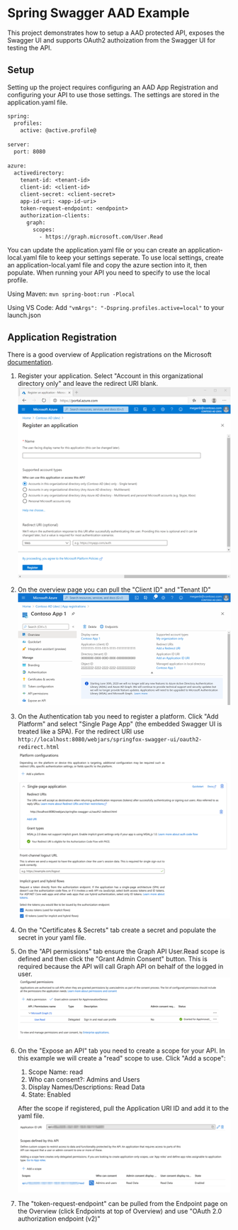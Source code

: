 # Spring Swagger AAD Example
This project demonstrates how to setup a AAD protected API, exposes the Swagger UI and supports OAuth2 authoization from the Swagger UI for testing the API.

## Setup
Setting up the project requires configuring an AAD App Registration and configuring your API to use those settings. The settings are stored in the application.yaml file.
```
spring:
  profiles:
    active: @active.profile@

server:
  port: 8080

azure:
  activedirectory:
    tenant-id: <tenant-id>
    client-id: <client-id>
    client-secret: <client-secret>
    app-id-uri: <app-id-uri>
    token-request-endpoint: <endpoint>
    authorization-clients:
      graph:
        scopes:
          - https://graph.microsoft.com/User.Read
```
You can update the application.yaml file or you can create an application-local.yaml file to keep your settings seperate. To use local settings, create an application-local.yaml file and copy the azure section into it, then populate. When running your API you need to specify to use the local profile.

Using Maven: ``mvn spring-boot:run -Plocal``

Using VS Code: Add ``"vmArgs": "-Dspring.profiles.active=local"`` to your launch.json

## Application Registration
There is a good overview of Application registrations on the Microsoft [documentation](https://docs.microsoft.com/en-us/azure/active-directory/develop/quickstart-register-app).

1. Register your application. Select "Account in this organizational directory only" and leave the redirect URI blank. ![Image of App Registration](./docs/app_registration.png)

1. On the overview page you can pull the "Client ID" and "Tenant ID" ![Image of App Registration Overview](./docs/app_registration_overview.png)

1. On the Authentication tab you need to register a platform. Click "Add Platform" and select "Single Page App" (the embedded Swagger UI is treated like a SPA). For the redirect URI use `http://localhost:8080/webjars/springfox-swagger-ui/oauth2-redirect.html` ![App Registration Authentication Tab](./docs/app_registration_auth.png)

1. On the "Certificates & Secrets" tab create a secret and populate the secret in your yaml file.

1. On the "API permissions" tab ensure the Graph API User.Read scope is defined and then click the "Grant Admin Consent" button. This is required because the API will call Graph API on behalf of the logged in user. ![App Registration API Permissions](./docs/app_registration_api_permissions.png)

1. On the "Expose an API" tab you need to create a scope for your API. In this example we will create a "read" scope to use. Click "Add a scope":
   1. Scope Name: read
   1. Who can consent?: Admins and Users
   1. Display Names/Descriptions: Read Data
   1. State: Enabled

    After the scope if registered, pull the Application URI ID and add it to the yaml file. ![App Registration Expose and API](./docs/app_registration_expose_api.png)

1. The "token-request-endpoint" can be pulled from the Endpoint page on the Overview (click Endpoints at top of Overview) and use "OAuth 2.0 authorization endpoint (v2)"
